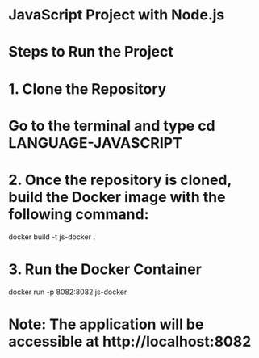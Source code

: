 # JavaScript Project with Node.js

# Steps to Run the Project

# 1. Clone the Repository

# Go to the terminal and type cd LANGUAGE-JAVASCRIPT

# 2. Once the repository is cloned, build the Docker image with the following command:

docker build -t js-docker .

# 3. Run the Docker Container

docker run -p 8082:8082 js-docker

# Note: The application will be accessible at http://localhost:8082